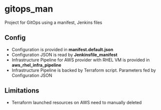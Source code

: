 # gitops_man
Project for GitOps using a manifest, Jenkins files

## Config
- Configuration is provided in **manifest.default.json**
- Configuration JSON is read by **Jenkinsfile_manifest**
- Infrastructure Pipeline for AWS provider with RHEL VM is provided in **aws_rhel_infra_pipeline**
- Infrastructure Pipeline is backed by Terraform script. Parameters fed by Configuration JSON

## Limitations
- Terraform launched resources on AWS need to manually deleted